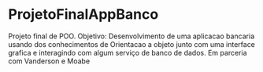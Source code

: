 # ProjetoFinalAppBanco
Projeto final de POO.
Objetivo: Desenvolvimento de uma aplicacao bancaria usando dos conhecimentos de Orientacao a objeto junto com uma interface grafica e 
interagindo com algum serviço de banco de dados.
Em parceria com Vanderson e Moabe
